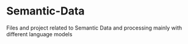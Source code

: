 # Semantic-Data
Files and project related to Semantic Data and processing mainly with different language models

